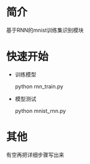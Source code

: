 # 简介
基于RNN的mnist训练集识别模块
# 快速开始
* 训练模型

  python rnn_train.py

* 模型测试

  python mnist_rnn.py
  
 # 其他
 有空再把详细步骤写出来
